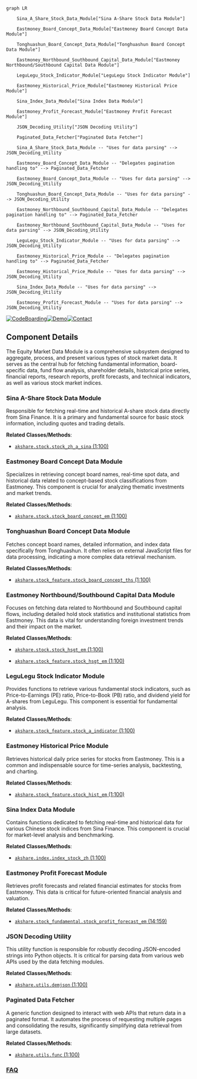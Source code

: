 ```mermaid

graph LR

    Sina_A_Share_Stock_Data_Module["Sina A-Share Stock Data Module"]

    Eastmoney_Board_Concept_Data_Module["Eastmoney Board Concept Data Module"]

    Tonghuashun_Board_Concept_Data_Module["Tonghuashun Board Concept Data Module"]

    Eastmoney_Northbound_Southbound_Capital_Data_Module["Eastmoney Northbound/Southbound Capital Data Module"]

    LeguLegu_Stock_Indicator_Module["LeguLegu Stock Indicator Module"]

    Eastmoney_Historical_Price_Module["Eastmoney Historical Price Module"]

    Sina_Index_Data_Module["Sina Index Data Module"]

    Eastmoney_Profit_Forecast_Module["Eastmoney Profit Forecast Module"]

    JSON_Decoding_Utility["JSON Decoding Utility"]

    Paginated_Data_Fetcher["Paginated Data Fetcher"]

    Sina_A_Share_Stock_Data_Module -- "Uses for data parsing" --> JSON_Decoding_Utility

    Eastmoney_Board_Concept_Data_Module -- "Delegates pagination handling to" --> Paginated_Data_Fetcher

    Eastmoney_Board_Concept_Data_Module -- "Uses for data parsing" --> JSON_Decoding_Utility

    Tonghuashun_Board_Concept_Data_Module -- "Uses for data parsing" --> JSON_Decoding_Utility

    Eastmoney_Northbound_Southbound_Capital_Data_Module -- "Delegates pagination handling to" --> Paginated_Data_Fetcher

    Eastmoney_Northbound_Southbound_Capital_Data_Module -- "Uses for data parsing" --> JSON_Decoding_Utility

    LeguLegu_Stock_Indicator_Module -- "Uses for data parsing" --> JSON_Decoding_Utility

    Eastmoney_Historical_Price_Module -- "Delegates pagination handling to" --> Paginated_Data_Fetcher

    Eastmoney_Historical_Price_Module -- "Uses for data parsing" --> JSON_Decoding_Utility

    Sina_Index_Data_Module -- "Uses for data parsing" --> JSON_Decoding_Utility

    Eastmoney_Profit_Forecast_Module -- "Uses for data parsing" --> JSON_Decoding_Utility

```

[![CodeBoarding](https://img.shields.io/badge/Generated%20by-CodeBoarding-9cf?style=flat-square)](https://github.com/CodeBoarding/GeneratedOnBoardings)[![Demo](https://img.shields.io/badge/Try%20our-Demo-blue?style=flat-square)](https://www.codeboarding.org/demo)[![Contact](https://img.shields.io/badge/Contact%20us%20-%20contact@codeboarding.org-lightgrey?style=flat-square)](mailto:contact@codeboarding.org)



## Component Details



The Equity Market Data Module is a comprehensive subsystem designed to aggregate, process, and present various types of stock market data. It serves as the central hub for fetching fundamental information, board-specific data, fund flow analysis, shareholder details, historical price series, financial reports, research reports, profit forecasts, and technical indicators, as well as various stock market indices.



### Sina A-Share Stock Data Module

Responsible for fetching real-time and historical A-share stock data directly from Sina Finance. It is a primary and fundamental source for basic stock information, including quotes and trading details.





**Related Classes/Methods**:



- <a href="https://github.com/akfamily/akshare/blob/master/akshare/stock/stock_zh_a_sina.py#L1-L100" target="_blank" rel="noopener noreferrer">`akshare.stock.stock_zh_a_sina` (1:100)</a>





### Eastmoney Board Concept Data Module

Specializes in retrieving concept board names, real-time spot data, and historical data related to concept-based stock classifications from Eastmoney. This component is crucial for analyzing thematic investments and market trends.





**Related Classes/Methods**:



- <a href="https://github.com/akfamily/akshare/blob/master/akshare/stock/stock_board_concept_em.py#L1-L100" target="_blank" rel="noopener noreferrer">`akshare.stock.stock_board_concept_em` (1:100)</a>





### Tonghuashun Board Concept Data Module

Fetches concept board names, detailed information, and index data specifically from Tonghuashun. It often relies on external JavaScript files for data processing, indicating a more complex data retrieval mechanism.





**Related Classes/Methods**:



- <a href="https://github.com/akfamily/akshare/blob/master/akshare/stock_feature/stock_board_concept_ths.py#L1-L100" target="_blank" rel="noopener noreferrer">`akshare.stock_feature.stock_board_concept_ths` (1:100)</a>





### Eastmoney Northbound/Southbound Capital Data Module

Focuses on fetching data related to Northbound and Southbound capital flows, including detailed hold stock statistics and institutional statistics from Eastmoney. This data is vital for understanding foreign investment trends and their impact on the market.





**Related Classes/Methods**:



- <a href="https://github.com/akfamily/akshare/blob/master/akshare/stock/stock_hsgt_em.py#L1-L100" target="_blank" rel="noopener noreferrer">`akshare.stock.stock_hsgt_em` (1:100)</a>

- <a href="https://github.com/akfamily/akshare/blob/master/akshare/stock_feature/stock_hsgt_em.py#L1-L100" target="_blank" rel="noopener noreferrer">`akshare.stock_feature.stock_hsgt_em` (1:100)</a>





### LeguLegu Stock Indicator Module

Provides functions to retrieve various fundamental stock indicators, such as Price-to-Earnings (PE) ratio, Price-to-Book (PB) ratio, and dividend yield for A-shares from LeguLegu. This component is essential for fundamental analysis.





**Related Classes/Methods**:



- <a href="https://github.com/akfamily/akshare/blob/master/akshare/stock_feature/stock_a_indicator.py#L1-L100" target="_blank" rel="noopener noreferrer">`akshare.stock_feature.stock_a_indicator` (1:100)</a>





### Eastmoney Historical Price Module

Retrieves historical daily price series for stocks from Eastmoney. This is a common and indispensable source for time-series analysis, backtesting, and charting.





**Related Classes/Methods**:



- <a href="https://github.com/akfamily/akshare/blob/master/akshare/stock_feature/stock_hist_em.py#L1-L100" target="_blank" rel="noopener noreferrer">`akshare.stock_feature.stock_hist_em` (1:100)</a>





### Sina Index Data Module

Contains functions dedicated to fetching real-time and historical data for various Chinese stock indices from Sina Finance. This component is crucial for market-level analysis and benchmarking.





**Related Classes/Methods**:



- <a href="https://github.com/akfamily/akshare/blob/master/akshare/index/index_stock_zh.py#L1-L100" target="_blank" rel="noopener noreferrer">`akshare.index.index_stock_zh` (1:100)</a>





### Eastmoney Profit Forecast Module

Retrieves profit forecasts and related financial estimates for stocks from Eastmoney. This data is critical for future-oriented financial analysis and valuation.





**Related Classes/Methods**:



- <a href="https://github.com/akfamily/akshare/blob/master/akshare/stock_fundamental/stock_profit_forecast_em.py#L14-L159" target="_blank" rel="noopener noreferrer">`akshare.stock_fundamental.stock_profit_forecast_em` (14:159)</a>





### JSON Decoding Utility

This utility function is responsible for robustly decoding JSON-encoded strings into Python objects. It is critical for parsing data from various web APIs used by the data fetching modules.





**Related Classes/Methods**:



- <a href="https://github.com/akfamily/akshare/blob/master/akshare/utils/demjson.py#L1-L100" target="_blank" rel="noopener noreferrer">`akshare.utils.demjson` (1:100)</a>





### Paginated Data Fetcher

A generic function designed to interact with web APIs that return data in a paginated format. It automates the process of requesting multiple pages and consolidating the results, significantly simplifying data retrieval from large datasets.





**Related Classes/Methods**:



- <a href="https://github.com/akfamily/akshare/blob/master/akshare/utils/func.py#L1-L100" target="_blank" rel="noopener noreferrer">`akshare.utils.func` (1:100)</a>









### [FAQ](https://github.com/CodeBoarding/GeneratedOnBoardings/tree/main?tab=readme-ov-file#faq)